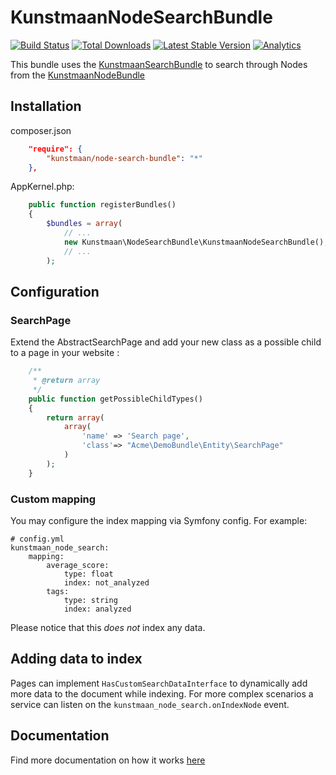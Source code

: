 # KunstmaanNodeSearchBundle

[![Build Status](https://travis-ci.org/Kunstmaan/KunstmaanNodeSearchBundle.png)](https://travis-ci.org/Kunstmaan/KunstmaanNodeSearchBundle)
[![Total Downloads](https://poser.pugx.org/kunstmaan/node-search-bundle/downloads.png)](https://packagist.org/packages/kunstmaan/node-search-bundle)
[![Latest Stable Version](https://poser.pugx.org/kunstmaan/node-search-bundle/v/stable.png)](https://packagist.org/packages/kunstmaan/node-search-bundle)
[![Analytics](https://ga-beacon.appspot.com/UA-3160735-7/Kunstmaan/KunstmaanNodeSearchBundle)](https://github.com/igrigorik/ga-beacon)

This bundle uses the [KunstmaanSearchBundle](https://github.com/Kunstmaan/KunstmaanSearchBundle) to search through Nodes from the [KunstmaanNodeBundle](https://github.com/Kunstmaan/KunstmaanNodeBundle)

## Installation

composer.json
```json
    "require": {
        "kunstmaan/node-search-bundle": "*"
    },
```

AppKernel.php:
```PHP
    public function registerBundles()
    {
        $bundles = array(
            // ...
            new Kunstmaan\NodeSearchBundle\KunstmaanNodeSearchBundle(),
            // ...
        );
```

## Configuration

### SearchPage

Extend the AbstractSearchPage and add your new class as a possible child to a page in your website :
```PHP
    /**
     * @return array
     */
    public function getPossibleChildTypes()
    {
        return array(
            array(
                'name' => 'Search page',
                'class'=> "Acme\DemoBundle\Entity\SearchPage"
            )
        );
    }
```

### Custom mapping

You may configure the index mapping via Symfony config. For example:

```
# config.yml
kunstmaan_node_search:
    mapping:
        average_score:
            type: float
            index: not_analyzed
        tags:
            type: string
            index: analyzed
```

Please notice that this *does not* index any data.

## Adding data to index

Pages can implement `HasCustomSearchDataInterface` to dynamically add more data to the document while indexing. For more complex scenarios a service can listen on the `kunstmaan_node_search.onIndexNode` event.

## Documentation

Find more documentation on how it works [here](https://github.com/Kunstmaan/KunstmaanNodeSearchBundle/tree/master/Resources/doc/NodeSearchBundle.md)
